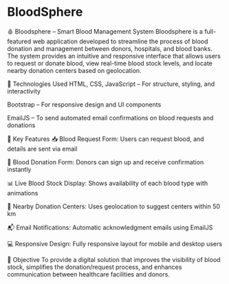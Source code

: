 # BloodSphere
🩸 Bloodsphere – Smart Blood Management System
Bloodsphere is a full-featured web application developed to streamline the process of blood donation and management between donors, hospitals, and blood banks. The system provides an intuitive and responsive interface that allows users to request or donate blood, view real-time blood stock levels, and locate nearby donation centers based on geolocation.

🔧 Technologies Used
HTML, CSS, JavaScript – For structure, styling, and interactivity

Bootstrap – For responsive design and UI components

EmailJS – To send automated email confirmations on blood requests and donations

🌟 Key Features
📥 Blood Request Form: Users can request blood, and details are sent via email

💉 Blood Donation Form: Donors can sign up and receive confirmation instantly

📊 Live Blood Stock Display: Shows availability of each blood type with animations

📍 Nearby Donation Centers: Uses geolocation to suggest centers within 50 km

📬 Email Notifications: Automatic acknowledgment emails using EmailJS

💻 Responsive Design: Fully responsive layout for mobile and desktop users

🎯 Objective
To provide a digital solution that improves the visibility of blood stock, simplifies the donation/request process, and enhances communication between healthcare facilities and donors.

